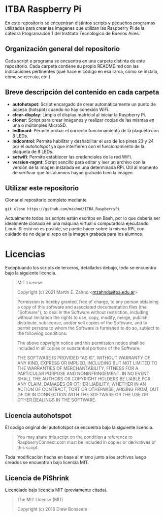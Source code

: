# ITBA Raspberry Pi

En este repositorio se encuentran distintos scripts y pequeños programas utilizados para crear las imagenes que utilizan las Raspberry Pi de la cátedra Programación 1 del Instituto Tecnológico de Buenos Aires.

## Organización general del repositorio
Cada script o programa se encuentra en una carpeta distinta de este repositorio.
Cada carpeta contiene su propio README.md con las indicaciones pertinentes (qué hace el código en esa rama, cómo se instala, cómo se ejecuta, etc.).

## Breve descripción del contenido en cada carpeta 
- **autohotspot**: Script encargado de crear automáticamente un punto de acceso (hotspot) cuando no hay conexión WiFi.
- **clear-display**: Limpia el display matricial al iniciar la Raspberry Pi.
- **cloner**: Script para crear imágenes y realizar copias de las mismas en una o múltimples MicroSD.
- **ledboard**: Permite probar el correcto funcionamiento de la plaqueta con 8 LEDs.
- **ledcontrol**: Permite habilitar y deshabilitar el uso de los pines 23 y 24 por el *autohotspot* ya que interfieren con el funcionamiento de la plaqueta de 8 LEDs.
- **setwifi**: Permite establecer las credenciales de la red WiFi.
- **version-mgmt**: Script sencillo para editar y leer un archivo con la versión de la imagen instalada en una determinada RPi. Útil al momento de verificar que los alumnos hayan grabado bien la imagen.

## Utilizar este repositorio
Clonar el repositorio completo mediante
```
git clone https://github.com/mzahnd/ITBA_RaspberryPi
```
Actualmente todos los scripts están escritos en Bash, por lo que debería ser idealmente clonado en una máquina virtual o computadora ejecutando Linux. Si esto no es posible, se puede hacer sobre la misma RPi, con cuidado de no dejar el repo en la imagen grabada para los alumnos.

# Licencias
Exceptuando los scripts de terceros, detallados debajo, todo se encuentra bajo la siguiente licencia.

> MIT License
> 
> Copyright (c) 2021 Martín E. Zahnd \<mzahnd@itba.edu.ar>
> 
> Permission is hereby granted, free of charge, to any person obtaining a copy of this software and associated documentation files (the "Software"), to deal in the Software without restriction, including without limitation the rights to use, copy, modify, merge, publish, distribute, sublicense, and/or sell copies of the Software, and to permit persons to whom the Software is furnished to do so, subject to the following conditions:
> 
> The above copyright notice and this permission notice shall be included in all copies or substantial portions of the Software.
> 
> THE SOFTWARE IS PROVIDED "AS IS", WITHOUT WARRANTY OF ANY KIND, EXPRESS OR IMPLIED, INCLUDING BUT NOT LIMITED TO THE WARRANTIES OF MERCHANTABILITY, FITNESS FOR A PARTICULAR PURPOSE AND NONINFRINGEMENT. IN NO EVENT SHALL THE AUTHORS OR COPYRIGHT HOLDERS BE LIABLE FOR ANY CLAIM, DAMAGES OR OTHER LIABILITY, WHETHER IN AN ACTION OF CONTRACT, TORT OR OTHERWISE, ARISING FROM, OUT OF OR IN CONNECTION WITH THE SOFTWARE OR THE USE OR OTHER DEALINGS IN THE SOFTWARE.

## Licencia autohotspot
El código original del autohotspot se encuentra bajo la siguiente licencia.

> You may share this script on the condition a reference to RaspberryConnect.com must be included in copies or derivatives of this script. 

Toda modificación hecha en base al mismo junto a los archivos luego creados se encuentran bajo licencia MIT.

## Licencia de PiShrink
Licenciado bajo licencia MIT (previamente citada).

> The MIT License (MIT)
>
> Copyright (c) 2016 Drew Bonasera
